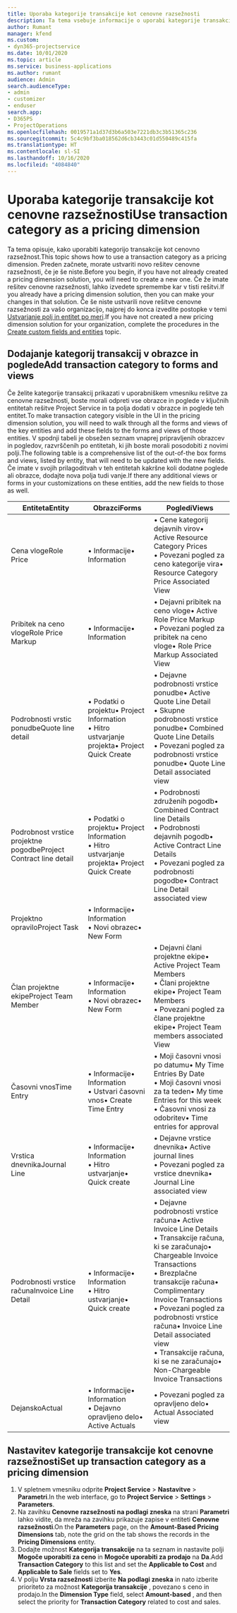 ```yaml
---
title: Uporaba kategorije transakcije kot cenovne razsežnosti
description: Ta tema vsebuje informacije o uporabi kategorije transakcije kot cenovne razsežnosti.
author: Rumant
manager: kfend
ms.custom:
- dyn365-projectservice
ms.date: 10/01/2020
ms.topic: article
ms.service: business-applications
ms.author: rumant
audience: Admin
search.audienceType:
- admin
- customizer
- enduser
search.app:
- D365PS
- ProjectOperations
ms.openlocfilehash: 0019571a1d37d3b6a503e7221db3c3b51365c236
ms.sourcegitcommit: 5c4c9bf3ba018562d6cb3443c01d550489c415fa
ms.translationtype: HT
ms.contentlocale: sl-SI
ms.lasthandoff: 10/16/2020
ms.locfileid: "4084840"
---
```

# <a name="use-transaction-category-as-a-pricing-dimension"></a><span data-ttu-id="1741e-103">Uporaba kategorije transakcije kot cenovne razsežnosti</span><span class="sxs-lookup"><span data-stu-id="1741e-103">Use transaction category as a pricing dimension</span></span>
<span data-ttu-id="1741e-104">Ta tema opisuje, kako uporabiti kategorijo transakcije kot cenovno razsežnost.</span><span class="sxs-lookup"><span data-stu-id="1741e-104">This topic shows how to use a transaction category as a pricing dimension.</span></span> <span data-ttu-id="1741e-105">Preden začnete, morate ustvariti novo rešitev cenovne razsežnosti, če je še niste.</span><span class="sxs-lookup"><span data-stu-id="1741e-105">Before you begin, if you have not already created a pricing dimension solution, you will need to create a new one.</span></span> <span data-ttu-id="1741e-106">Če že imate rešitev cenovne razsežnosti, lahko izvedete spremembe kar v tisti rešitvi.</span><span class="sxs-lookup"><span data-stu-id="1741e-106">If you already have a pricing dimension solution, then you can make your changes in that solution.</span></span> <span data-ttu-id="1741e-107">Če še niste ustvarili nove rešitve cenovne razsežnosti za vašo organizacijo, najprej do konca izvedite postopke v temi [Ustvarjanje polj in entitet po meri](create-custom-fields-entities.md).</span><span class="sxs-lookup"><span data-stu-id="1741e-107">If you have not created a new pricing dimension solution for your organization, complete the procedures in the [Create custom fields and entities](create-custom-fields-entities.md) topic.</span></span>

## <a name="add-transaction-category-to-forms-and-views"></a><span data-ttu-id="1741e-108">Dodajanje kategorij transakcij v obrazce in poglede</span><span class="sxs-lookup"><span data-stu-id="1741e-108">Add transaction category to forms and views</span></span>
<span data-ttu-id="1741e-109">Če želite kategorije transakcij prikazati v uporabniškem vmesniku rešitve za cenovne razsežnosti, boste morali odpreti vse obrazce in poglede v ključnih entitetah rešitve Project Service in ta polja dodati v obrazce in poglede teh entitet.</span><span class="sxs-lookup"><span data-stu-id="1741e-109">To make transaction category visible in the UI in the pricing dimension solution, you will need to walk through all the forms and views of the key entities and add these fields to the forms and views of those entities.</span></span>
<span data-ttu-id="1741e-110">V spodnji tabeli je obsežen seznam vnaprej pripravljenih obrazcev in pogledov, razvrščenih po entitetah, ki jih boste morali posodobiti z novimi polji.</span><span class="sxs-lookup"><span data-stu-id="1741e-110">The following table is a comprehensive list of the out-of-the box forms and views, listed by entity, that will need to be updated with the new fields.</span></span> <span data-ttu-id="1741e-111">Če imate v svojih prilagoditvah v teh entitetah kakršne koli dodatne poglede ali obrazce, dodajte nova polja tudi vanje.</span><span class="sxs-lookup"><span data-stu-id="1741e-111">If there any additional views or forms in your customizations on these entities, add the new fields to those as well.</span></span>

|  <span data-ttu-id="1741e-112">Entiteta</span><span class="sxs-lookup"><span data-stu-id="1741e-112">Entity</span></span>        | <span data-ttu-id="1741e-113">Obrazci</span><span class="sxs-lookup"><span data-stu-id="1741e-113">Forms</span></span>     |<span data-ttu-id="1741e-114">Pogledi</span><span class="sxs-lookup"><span data-stu-id="1741e-114">Views</span></span>        |
| ------------------------------|---------------------------------|----------------------------------|
|  <span data-ttu-id="1741e-115">Cena vloge</span><span class="sxs-lookup"><span data-stu-id="1741e-115">Role Price</span></span>|<span data-ttu-id="1741e-116">• Informacije</span><span class="sxs-lookup"><span data-stu-id="1741e-116">• Information</span></span> |<span data-ttu-id="1741e-117">• Cene kategorij dejavnih virov</span><span class="sxs-lookup"><span data-stu-id="1741e-117">• Active Resource Category Prices</span></span><br> <span data-ttu-id="1741e-118">• Povezani pogled za ceno kategorije vira</span><span class="sxs-lookup"><span data-stu-id="1741e-118">• Resource Category Price Associated View</span></span>|
|  <span data-ttu-id="1741e-119">Pribitek na ceno vloge</span><span class="sxs-lookup"><span data-stu-id="1741e-119">Role Price Markup</span></span>|<span data-ttu-id="1741e-120">• Informacije</span><span class="sxs-lookup"><span data-stu-id="1741e-120">• Information</span></span>|<span data-ttu-id="1741e-121">• Dejavni pribitek na ceno vloge</span><span class="sxs-lookup"><span data-stu-id="1741e-121">• Active Role Price Markup</span></span><br><span data-ttu-id="1741e-122">• Povezani pogled za pribitek na ceno vloge</span><span class="sxs-lookup"><span data-stu-id="1741e-122">• Role Price Markup Associated View</span></span>|
|  <span data-ttu-id="1741e-123">Podrobnosti vrstic ponudbe</span><span class="sxs-lookup"><span data-stu-id="1741e-123">Quote line detail</span></span>|<span data-ttu-id="1741e-124">• Podatki o projektu</span><span class="sxs-lookup"><span data-stu-id="1741e-124">• Project Information</span></span><br><span data-ttu-id="1741e-125">• Hitro ustvarjanje projekta</span><span class="sxs-lookup"><span data-stu-id="1741e-125">• Project Quick Create</span></span>|<span data-ttu-id="1741e-126">• Dejavne podrobnosti vrstice ponudbe</span><span class="sxs-lookup"><span data-stu-id="1741e-126">• Active Quote Line Detail</span></span><br><span data-ttu-id="1741e-127">• Skupne podrobnosti vrstice ponudbe</span><span class="sxs-lookup"><span data-stu-id="1741e-127">• Combined Quote Line Details</span></span><br><span data-ttu-id="1741e-128">• Povezani pogled za podrobnosti vrstice ponudbe</span><span class="sxs-lookup"><span data-stu-id="1741e-128">• Quote Line Detail associated view</span></span>|
|  <span data-ttu-id="1741e-129">Podrobnost vrstice projektne pogodbe</span><span class="sxs-lookup"><span data-stu-id="1741e-129">Project Contract line detail</span></span>|<span data-ttu-id="1741e-130">• Podatki o projektu</span><span class="sxs-lookup"><span data-stu-id="1741e-130">• Project Information</span></span><br><span data-ttu-id="1741e-131">• Hitro ustvarjanje projekta</span><span class="sxs-lookup"><span data-stu-id="1741e-131">• Project Quick Create</span></span>|<span data-ttu-id="1741e-132">• Podrobnosti združenih pogodb</span><span class="sxs-lookup"><span data-stu-id="1741e-132">• Combined Contract line Details</span></span><br><span data-ttu-id="1741e-133">• Podrobnosti dejavnih pogodb</span><span class="sxs-lookup"><span data-stu-id="1741e-133">• Active Contract Line Details</span></span><br><span data-ttu-id="1741e-134">• Povezani pogled za podrobnosti pogodbe</span><span class="sxs-lookup"><span data-stu-id="1741e-134">• Contract Line Detail associated view</span></span>|
|  <span data-ttu-id="1741e-135">Projektno opravilo</span><span class="sxs-lookup"><span data-stu-id="1741e-135">Project Task</span></span>|<span data-ttu-id="1741e-136">• Informacije</span><span class="sxs-lookup"><span data-stu-id="1741e-136">• Information</span></span><br><span data-ttu-id="1741e-137">• Novi obrazec</span><span class="sxs-lookup"><span data-stu-id="1741e-137">• New Form</span></span>||
|  <span data-ttu-id="1741e-138">Član projektne ekipe</span><span class="sxs-lookup"><span data-stu-id="1741e-138">Project Team Member</span></span>|<span data-ttu-id="1741e-139">• Informacije</span><span class="sxs-lookup"><span data-stu-id="1741e-139">• Information</span></span><br><span data-ttu-id="1741e-140">• Novi obrazec</span><span class="sxs-lookup"><span data-stu-id="1741e-140">• New Form</span></span>|<span data-ttu-id="1741e-141">• Dejavni člani projektne ekipe</span><span class="sxs-lookup"><span data-stu-id="1741e-141">• Active Project Team Members</span></span><br><span data-ttu-id="1741e-142">• Člani projektne ekipe</span><span class="sxs-lookup"><span data-stu-id="1741e-142">• Project Team Members</span></span><br><span data-ttu-id="1741e-143">• Povezani pogled za člane projektne ekipe</span><span class="sxs-lookup"><span data-stu-id="1741e-143">• Project Team members associated View</span></span>|
|  <span data-ttu-id="1741e-144">Časovni vnos</span><span class="sxs-lookup"><span data-stu-id="1741e-144">Time Entry</span></span>|<span data-ttu-id="1741e-145">• Informacije</span><span class="sxs-lookup"><span data-stu-id="1741e-145">• Information</span></span><br><span data-ttu-id="1741e-146">• Ustvari časovni vnos</span><span class="sxs-lookup"><span data-stu-id="1741e-146">• Create Time Entry</span></span>|<span data-ttu-id="1741e-147">• Moji časovni vnosi po datumu</span><span class="sxs-lookup"><span data-stu-id="1741e-147">• My Time Entries By Date</span></span><br><span data-ttu-id="1741e-148">• Moji časovni vnosi za ta teden</span><span class="sxs-lookup"><span data-stu-id="1741e-148">• My time Entries for this week</span></span><br><span data-ttu-id="1741e-149">• Časovni vnosi za odobritev</span><span class="sxs-lookup"><span data-stu-id="1741e-149">• Time entries for approval</span></span>|
|  <span data-ttu-id="1741e-150">Vrstica dnevnika</span><span class="sxs-lookup"><span data-stu-id="1741e-150">Journal Line</span></span>|<span data-ttu-id="1741e-151">• Informacije</span><span class="sxs-lookup"><span data-stu-id="1741e-151">• Information</span></span><br><span data-ttu-id="1741e-152">• Hitro ustvarjanje</span><span class="sxs-lookup"><span data-stu-id="1741e-152">• Quick create</span></span>|<span data-ttu-id="1741e-153">• Dejavne vrstice dnevnika</span><span class="sxs-lookup"><span data-stu-id="1741e-153">• Active journal lines</span></span><br><span data-ttu-id="1741e-154">• Povezani pogled za vrstice dnevnika</span><span class="sxs-lookup"><span data-stu-id="1741e-154">• Journal Line associated view</span></span>|
|  <span data-ttu-id="1741e-155">Podrobnosti vrstice računa</span><span class="sxs-lookup"><span data-stu-id="1741e-155">Invoice Line Detail</span></span>|<span data-ttu-id="1741e-156">• Informacije</span><span class="sxs-lookup"><span data-stu-id="1741e-156">• Information</span></span><br><span data-ttu-id="1741e-157">• Hitro ustvarjanje</span><span class="sxs-lookup"><span data-stu-id="1741e-157">• Quick create</span></span>|<span data-ttu-id="1741e-158">• Dejavne podrobnosti vrstice računa</span><span class="sxs-lookup"><span data-stu-id="1741e-158">• Active Invoice Line Details</span></span><br><span data-ttu-id="1741e-159">• Transakcije računa, ki se zaračunajo</span><span class="sxs-lookup"><span data-stu-id="1741e-159">• Chargeable Invoice Transactions</span></span><br><span data-ttu-id="1741e-160">• Brezplačne transakcije računa</span><span class="sxs-lookup"><span data-stu-id="1741e-160">• Complimentary Invoice Transactions</span></span><br><span data-ttu-id="1741e-161">• Povezani pogled za podrobnosti vrstice računa</span><span class="sxs-lookup"><span data-stu-id="1741e-161">• Invoice Line Detail associated view</span></span><br><span data-ttu-id="1741e-162">• Transakcije računa, ki se ne zaračunajo</span><span class="sxs-lookup"><span data-stu-id="1741e-162">• Non-Chargeable Invoice Transactions</span></span>|
|  <span data-ttu-id="1741e-163">Dejansko</span><span class="sxs-lookup"><span data-stu-id="1741e-163">Actual</span></span>|<span data-ttu-id="1741e-164">• Informacije</span><span class="sxs-lookup"><span data-stu-id="1741e-164">• Information</span></span><br><span data-ttu-id="1741e-165">• Dejavno opravljeno delo</span><span class="sxs-lookup"><span data-stu-id="1741e-165">• Active Actuals</span></span>|<span data-ttu-id="1741e-166">• Povezani pogled za opravljeno delo</span><span class="sxs-lookup"><span data-stu-id="1741e-166">• Actual Associated view</span></span>|

## <a name="set-up-transaction-category-as-a-pricing-dimension"></a><span data-ttu-id="1741e-167">Nastavitev kategorije transakcije kot cenovne razsežnosti</span><span class="sxs-lookup"><span data-stu-id="1741e-167">Set up transaction category as a pricing dimension</span></span>

1. <span data-ttu-id="1741e-168">V spletnem vmesniku odprite **Project Service** > **Nastavitve** > **Parametri**.</span><span class="sxs-lookup"><span data-stu-id="1741e-168">In the web interface, go to **Project Service** > **Settings** > **Parameters**.</span></span> 
2. <span data-ttu-id="1741e-169">Na zavihku **Cenovne razsežnosti na podlagi zneska** na strani **Parametri** lahko vidite, da mreža na zavihku prikazuje zapise v entiteti **Cenovne razsežnosti**.</span><span class="sxs-lookup"><span data-stu-id="1741e-169">On the **Parameters** page, on the **Amount-Based Pricing Dimensions** tab, note the grid on the tab shows the records in the **Pricing Dimensions** entity.</span></span>
3. <span data-ttu-id="1741e-170">Dodajte možnost **Kategorija transakcije** na ta seznam in nastavite polji **Mogoče uporabiti za ceno** in **Mogoče uporabiti za prodajo** na **Da**.</span><span class="sxs-lookup"><span data-stu-id="1741e-170">Add **Transaction Category** to this list and set the **Applicable to Cost** and **Applicable to Sale** fields set to **Yes**.</span></span>
4. <span data-ttu-id="1741e-171">V polju **Vrsta razsežnosti** izberite **Na podlagi zneska** in nato izberite prioriteto za možnost **Kategorija transakcije** , povezano s ceno in prodajo.</span><span class="sxs-lookup"><span data-stu-id="1741e-171">In the **Dimension Type** field, select **Amount-based** , and then select the priority for **Transaction Category** related to cost and sales.</span></span>
